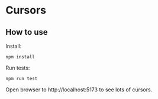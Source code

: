 # Cursors

## How to use

Install:
```
npm install
```

Run tests:
```
npm run test
```

Open browser to http://localhost:5173 to see lots of cursors.
